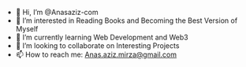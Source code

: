 - 👋 Hi, I’m @Anasaziz-com
- 👀 I’m interested in Reading Books and Becoming the Best Version of Myself
- 🌱 I’m currently learning Web Development and Web3
- 💞️ I’m looking to collaborate on Interesting Projects
- 📫 How to reach me: Anas.aziz.mirza@gmail.com

<!---
Anasaziz-com/Anasaziz-com is a ✨ special ✨ repository because its `README.md` (this file) appears on your GitHub profile.
You can click the Preview link to take a look at your changes.
--->
